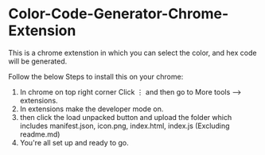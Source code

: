 # Color-Code-Generator-Chrome-Extension
This is a chrome extenstion in which you can select the color, and hex code will be generated.

Follow the below Steps to install this on your chrome:
1. In chrome on top right corner Click ⋮ and then go to More tools --> extensions.
2. In extensions make the developer mode on.
3. then click the load unpacked button and upload the folder which includes manifest.json, icon.png, index.html, index.js (Excluding readme.md)
4. You're all set up and ready to go.
